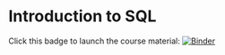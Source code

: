 # Introduction to SQL

Click this badge to launch the course material:
[![Binder](https://mybinder.org/badge.svg)](https://mybinder.org/v2/gh/Coleridge-Initiative/ada-intro-sql/master)
